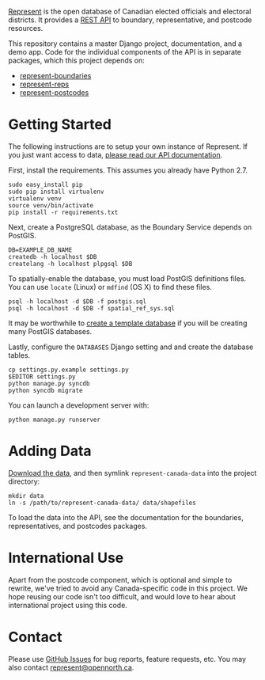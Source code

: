 [Represent](http://represent.opennorth.ca) is the open database of Canadian elected officials and electoral districts. It provides a [REST API](http://represent.opennorth.ca/api/) to boundary, representative, and postcode resources.

This repository contains a master Django project, documentation, and a demo app. Code for the individual components of the API is in separate packages, which this project depends on:

* [represent-boundaries](http://github.com/rhymeswithcycle/represent-boundaries)
* [represent-reps](http://github.com/rhymeswithcycle/represent-reps)
* [represent-postcodes](http://github.com/rhymeswithcycle/represent-postcodes)

# Getting Started

The following instructions are to setup your own instance of Represent. If you just want access to data, [please read our API documentation](http://represent.opennorth.ca/api/).

First, install the requirements. This assumes you already have Python 2.7.

    sudo easy_install pip
    sudo pip install virtualenv
    virtualenv venv
    source venv/bin/activate
    pip install -r requirements.txt

Next, create a PostgreSQL database, as the Boundary Service depends on PostGIS.

    DB=EXAMPLE_DB_NAME
    createdb -h localhost $DB
    createlang -h localhost plpgsql $DB

To spatially-enable the database, you must load PostGIS definitions files. You can use `locate` (Linux) or `mdfind` (OS X) to find these files.

    psql -h localhost -d $DB -f postgis.sql
    psql -h localhost -d $DB -f spatial_ref_sys.sql

It may be worthwhile to [create a template database](http://www.bigfastblog.com/landsliding-into-postgis-with-kml-files) if you will be creating many PostGIS databases.

Lastly, configure the `DATABASES` Django setting and and create the database tables.

    cp settings.py.example settings.py
    $EDITOR settings.py
    python manage.py syncdb
    python syncdb migrate

You can launch a development server with:

    python manage.py runserver

# Adding Data

[Download the data](https://github.com/opennorth/represent-canada-data), and then symlink `represent-canada-data` into the project directory:

    mkdir data
    ln -s /path/to/represent-canada-data/ data/shapefiles

To load the data into the API, see the documentation for the boundaries, representatives, and postcodes packages.

# International Use

Apart from the postcode component, which is optional and simple to rewrite, we've tried to avoid any Canada-specific code in this project. We hope reusing our code isn't too difficult, and would love to hear about international project using this code.

# Contact

Please use [GitHub Issues](http://github.com/opennorth/represent-canada/issues) for bug reports, feature requests, etc. You may also contact [represent@opennorth.ca](mailto:represent@opennorth.ca).

